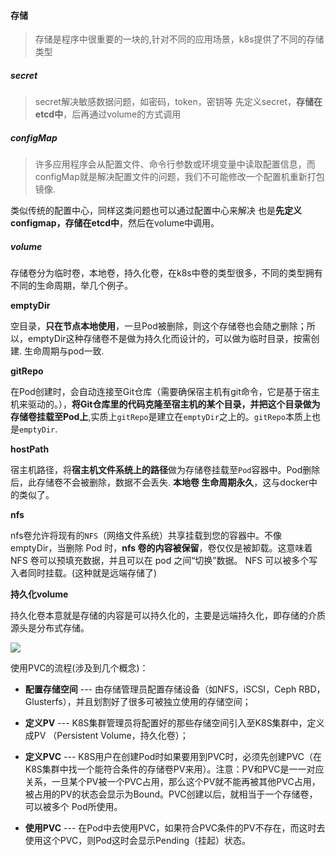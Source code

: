 #### 存储
> 存储是程序中很重要的一块的,针对不同的应用场景，k8s提供了不同的存储类型

##### secret
> secret解决敏感数据问题，如密码，token，密钥等
先定义secret，**存储在etcd中**，后再通过volume的方式调用

##### configMap
> 许多应用程序会从配置文件、命令行参数或环境变量中读取配置信息，而configMap就是解决配置文件的问题，我们不可能修改一个配置机重新打包镜像.

类似传统的配置中心，同样这类问题也可以通过配置中心来解决
也是**先定义configmap，存储在etcd中**，然后在volume中调用。


##### volume
存储卷分为临时卷，本地卷，持久化卷，在k8s中卷的类型很多，不同的类型拥有不同的生命周期，举几个例子。

**emptyDir** 

空目录，**只在节点本地使用**，一旦Pod被删除，则这个存储卷也会随之删除；所以，emptyDir这种存储卷不是做为持久化而设计的，可以做为临时目录，按需创建. 生命周期与pod一致.

**gitRepo**

在Pod创建时，会自动连接至Git仓库（需要确保宿主机有git命令，它是基于宿主机来驱动的。），**将Git仓库里的代码克隆至宿主机的某个目录，并把这个目录做为存储卷挂载至Pod上**,实质上`gitRepo`是建立在`emptyDir`之上的。`gitRepo`本质上也是`emptyDir`.

**hostPath**

宿主机路径，将**宿主机文件系统上的路径**做为存储卷挂载至`Pod`容器中。Pod删除后，此存储卷不会被删除，数据不会丢失. **本地卷 生命周期永久**，这与docker中的类似了。

**nfs**

nfs卷允许将现有的`NFS`（网络文件系统）共享挂载到您的容器中。不像 emptyDir，当删除 Pod 时，**nfs 卷的内容被保留**，卷仅仅是被卸载。这意味着 NFS 卷可以预填充数据，并且可以在 pod 之间“切换”数据。 NFS 可以被多个写入者同时挂载。(这种就是远端存储了)

**持久化volume**

持久化卷本意就是存储的内容是可以持久化的，主要是远端持久化，即存储的介质源头是分布式存储。


![](https://files.mdnice.com/user/4251/79dd97eb-a02c-47ac-958e-6f12a12f6726.png)

使用PVC的流程(涉及到几个概念)：

- **配置存储空间** --- 由存储管理员配置存储设备（如NFS，iSCSI，Ceph RBD，Glusterfs），并且划割好了很多可被独立使用的存储空间；

- **定义PV** --- K8S集群管理员将配置好的那些存储空间引入至K8S集群中，定义成PV （Persistent Volume，持久化卷）；

- **定义PVC** --- K8S用户在创建Pod时如果要用到PVC时，必须先创建PVC（在K8S集群中找一个能符合条件的存储卷PV来用）。注意：PV和PVC是一一对应关系，一旦某个PV被一个PVC占用，那么这个PV就不能再被其他PVC占用，被占用的PV的状态会显示为Bound。PVC创建以后，就相当于一个存储卷，可以被多个 Pod所使用。
- **使用PVC** --- 在Pod中去使用PVC，如果符合PVC条件的PV不存在，而这时去使用这个PVC，则Pod这时会显示Pending（挂起）状态。











